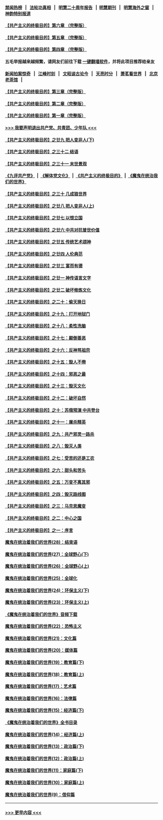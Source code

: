 #### [禁闻热榜](热点新闻.md?=0)  &nbsp;&nbsp;|&nbsp;&nbsp; [法轮功真相](https://github.com/gfw-breaker/truth/blob/master/README.md?=0) &nbsp;&nbsp;|&nbsp;&nbsp; [明慧二十周年报告](https://github.com/gfw-breaker/mh-reports/blob/master/README.md?=0) &nbsp;&nbsp;|&nbsp;&nbsp;[明慧期刊](https://github.com/gfw-breaker/mh-qikan) &nbsp;&nbsp;|&nbsp;&nbsp; [明慧海外之窗](https://github.com/gfw-breaker/mh-news/blob/master/README.md?=0) &nbsp;&nbsp;|&nbsp;&nbsp; [神韵特别报道](https://github.com/gfw-breaker/mh-news/blob/master/shenyun.md?=0)
#### [【共产主义的终极目的】第六章 （完整版）](../pages/nsc422/n11428913.md?t=03150631) 
#### [【共产主义的终极目的】第五章 （完整版）](../pages/nsc422/n11428912.md?t=03150631) 
#### [【共产主义的终极目的】第四章 （完整版）](../pages/nsc422/n11428907.md?t=03150631) 
#### 五毛举报越来越频繁，请网友们前往下载 [一键翻墙软件](https://github.com/gfw-breaker/ssr-accounts)，并将此项目推荐给亲友
#### [新闻拍案惊奇](https://github.com/gfw-breaker/banned-news/blob/master/pages/link4.md) &nbsp;&nbsp;|&nbsp;&nbsp; [江峰时刻](https://github.com/gfw-breaker/banned-news/blob/master/pages/link4.md) &nbsp;&nbsp;|&nbsp;&nbsp; [文昭谈古论今](https://github.com/gfw-breaker/banned-news/blob/master/pages/link4.md) &nbsp;&nbsp;|&nbsp;&nbsp; [天亮时分](https://github.com/gfw-breaker/banned-news/blob/master/pages/link4.md) &nbsp;&nbsp;|&nbsp;&nbsp; [萧茗看世界](https://github.com/gfw-breaker/banned-news/blob/master/pages/link4.md) &nbsp;&nbsp;|&nbsp;&nbsp; [北京老茶馆](https://github.com/gfw-breaker/banned-news/blob/master/pages/link4.md) &nbsp;&nbsp;|&nbsp;&nbsp; 
#### [【共产主义的终极目的】第三章（完整版）](../pages/nsc422/n11428848.md?t=03150631) 
#### [【共产主义的终极目的】第二章（完整版）](../pages/nsc422/n11428831.md?t=03150631) 
#### [【共产主义的终极目的】第一章（完整版）](../pages/nsc422/n11417651.md?t=03150631) 
#### [>>> 我要声明退出共产党、共青团、少年队 <<<](https://github.com/begood0513/goodnews/blob/master/quit/letter.md) 
#### [【共产主义的终极目的】之廿九 把人变非人(下)](../pages/nsc422/n11344140.md?t=03150631) 
#### [【共产主义的终极目的】之三十二 结语](../pages/nsc422/n11360535.md?t=03150631) 
#### [【共产主义的终极目的】之三十一 末世景观](../pages/nsc422/n11351129.md?t=03150631) 
#### [《九评共产党》](https://github.com/begood0513/9ping.md/blob/master/README.md) &nbsp;|&nbsp; [《解体党文化》](../../../../jtdwh.md/blob/master/README.md)  &nbsp;|&nbsp; [《共产主义的终极目的》](../../../../gczydzjmd.md/blob/master/README.md) &nbsp;|&nbsp; [《魔鬼在统治我们的世界》](../../../../mgztzwmdsj.md/blob/master/README.md) 
#### [【共产主义的终极目的】之三十 几成狼世界](../pages/nsc422/n11348280.md?t=03150631) 
#### [【共产主义的终极目的】之廿八 把人变非人(上)](../pages/nsc422/n11340492.md?t=03150631) 
#### [【共产主义的终极目的】之廿七 以恨立国](../pages/nsc422/n11336944.md?t=03150631) 
#### [【共产主义的终极目的】之廿六 中共对抗普世价值](../pages/nsc422/n11324785.md?t=03150631) 
#### [【共产主义的终极目的】之廿五 传统艺术颂神](../pages/nsc422/n11296396.md?t=03150631) 
#### [【共产主义的终极目的】之廿四 人伦典范](../pages/nsc422/n11296397.md?t=03150631) 
#### [【共产主义的终极目的】之廿三 富而有德](../pages/nsc422/n11283598.md?t=03150631) 
#### [【共产主义的终极目的】之廿一 神传语言文字](../pages/nsc422/n11263265.md?t=03150631) 
#### [【共产主义的终极目的】之廿二 破坏修炼文化](../pages/nsc422/n11245728.md?t=03150631) 
#### [【共产主义的终极目的】之二十：偷天换日](../pages/nsc422/n11238846.md?t=03150631) 
#### [【共产主义的终极目的】之十九：打开地狱门](../pages/nsc422/n11206376.md?t=03150631) 
#### [【共产主义的终极目的】之十八：柔性洗脑](../pages/nsc422/n11199994.md?t=03150631) 
#### [【共产主义的终极目的】之十七：颠倒善恶](../pages/nsc422/n11179782.md?t=03150631) 
#### [【共产主义的终极目的】之十六：反神骂祖宗](../pages/nsc422/n11166798.md?t=03150631) 
#### [【共产主义的终极目的】之十五：毁人不倦](../pages/nsc422/n11166792.md?t=03150631) 
#### [【共产主义的终极目的】之十四：邪恶之最](../pages/nsc422/n11150249.md?t=03150631) 
#### [【共产主义的终极目的】之十三：毁灭文化](../pages/nsc422/n11135227.md?t=03150631) 
#### [【共产主义的终极目的】之十二：破坏自然](../pages/nsc422/n11135214.md?t=03150631) 
#### [【共产主义的终极目的】之十：苏俄预演 中共登台](../pages/nsc422/n11118424.md?t=03150631) 
#### [【共产主义的终极目的】之十一：屠杀精英](../pages/nsc422/n11118442.md?t=03150631) 
#### [【共产主义的终极目的】之九：共产邪灵一路杀](../pages/nsc422/n11114139.md?t=03150631) 
#### [【共产主义的终极目的】之八：毁灭人类](../pages/nsc422/n11108503.md?t=03150631) 
#### [【共产主义的终极目的】之七：受苦的还是工农](../pages/nsc422/n11101809.md?t=03150631) 
#### [【共产主义的终极目的】之六：甜头和苦头](../pages/nsc422/n11096971.md?t=03150631) 
#### [【共产主义的终极目的】之五：万变不离其邪](../pages/nsc422/n11091285.md?t=03150631) 
#### [【共产主义的终极目的】之四：毁灭路线图](../pages/nsc422/n11086284.md?t=03150631) 
#### [【共产主义的终极目的】之三：马克思魔变](../pages/nsc422/n11061941.md?t=03150631) 
#### [【共产主义的终极目的】之二：中心之国](../pages/nsc422/n11047728.md?t=03150631) 
#### [【共产主义的终极目的】之一：序言](../pages/nsc422/n11086077.md?t=03150631) 
#### [魔鬼在统治着我们的世界(28)：结束语](../pages/nsc422/n10936246.md?t=03150631) 
#### [魔鬼在统治着我们的世界(27)：全球野心(下)](../pages/nsc422/n10928319.md?t=03150631) 
#### [魔鬼在统治着我们的世界(26)：全球野心(上)](../pages/nsc422/n10900318.md?t=03150631) 
#### [魔鬼在统治着我们的世界(25)：全球化](../pages/nsc422/n10788205.md?t=03150631) 
#### [魔鬼在统治着我们的世界(24)：环保主义(下)](../pages/nsc422/n10695307.md?t=03150631) 
#### [魔鬼在统治着我们的世界(23)：环保主义(上)](../pages/nsc422/n10688613.md?t=03150631) 
#### [《魔鬼在统治着我们的世界》音频下载](../pages/nsc422/n10635553.md?t=03150631) 
#### [魔鬼在统治着我们的世界(22)：恐怖主义](../pages/nsc422/n10614727.md?t=03150631) 
#### [魔鬼在统治着我们的世界(21)：文化篇](../pages/nsc422/n10597706.md?t=03150631) 
#### [魔鬼在统治着我们的世界(20)：媒体篇](../pages/nsc422/n10586579.md?t=03150631) 
#### [魔鬼在统治着我们的世界(19)：教育篇(下)](../pages/nsc422/n10564808.md?t=03150631) 
#### [魔鬼在统治着我们的世界(18)：教育篇(上)](../pages/nsc422/n10526970.md?t=03150631) 
#### [魔鬼在统治着我们的世界(17)：艺术篇](../pages/nsc422/n10499093.md?t=03150631) 
#### [魔鬼在统治着我们的世界(16)：法律篇](../pages/nsc422/n10485969.md?t=03150631) 
#### [魔鬼在统治着我们的世界(15)：经济篇(下)](../pages/nsc422/n10469975.md?t=03150631) 
#### [《魔鬼在统治着我们的世界》全书目录](../pages/nsc422/n10464261.md?t=03150631) 
#### [魔鬼在统治着我们的世界(14)：经济篇(上)](../pages/nsc422/n10457370.md?t=03150631) 
#### [魔鬼在统治着我们的世界(13)：政治篇(下)](../pages/nsc422/n10448270.md?t=03150631) 
#### [魔鬼在统治着我们的世界(12)：政治篇(上)](../pages/nsc422/n10444576.md?t=03150631) 
#### [魔鬼在统治着我们的世界(11)：家庭篇(下)](../pages/nsc422/n10440961.md?t=03150631) 
#### [魔鬼在统治着我们的世界(10)：家庭篇(上)](../pages/nsc422/n10435448.md?t=03150631) 
#### [魔鬼在统治着我们的世界(9)：信仰篇](../pages/nsc422/n10432159.md?t=03150631) 

----
#### [ >>> 更早内容 <<< ](../indexes/nsc422-earlier.md)
